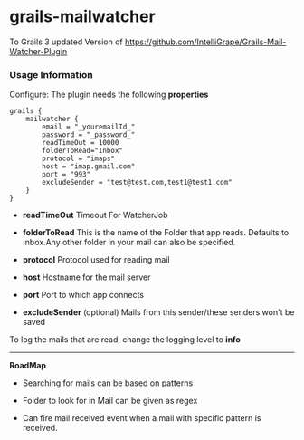 # grails-mailwatcher
To Grails 3 updated Version of https://github.com/IntelliGrape/Grails-Mail-Watcher-Plugin


### Usage Information

Configure: The plugin needs the following **properties**

```
grails {
    mailwatcher {
        email = "_youremailId_"
        password = "_password_"
        readTimeOut = 10000
        folderToRead="Inbox"
        protocol = "imaps"
        host = "imap.gmail.com"
        port = "993"
        excludeSender = "test@test.com,test1@test1.com"
    }
}
```

  * **readTimeOut** Timeout For WatcherJob

  * **folderToRead** This is the name of the Folder that app reads. Defaults to Inbox.Any other folder in your mail can also be specified.

  * **protocol** Protocol used for reading mail

  * **host** Hostname for the mail server 

  * **port** Port to which app connects
  
  * **excludeSender** (optional) Mails from this sender/these senders won't be saved

To log the mails that are read, change the logging level to **info**

***
**RoadMap**

* Searching for mails can be based on patterns

* Folder to look for in Mail can be given as regex

* Can fire mail received event when a mail with specific pattern is received.
